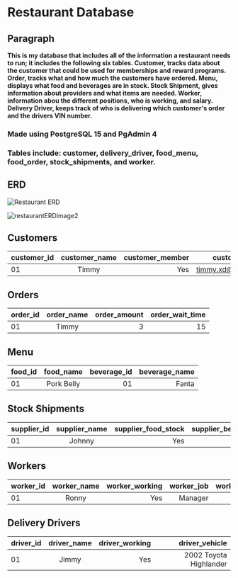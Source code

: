 # Restaurant Database
## Paragraph
**This is my database that includes all of the information a restaurant needs to run; it includes the following six tables. Customer, tracks data about the customer that could be used for memberships and reward programs. Order, tracks what and how much the customers have ordered. Menu, displays what food and beverages are in stock. Stock Shipment, gives information about providers and what items are needed. Worker, information abou the different positions, who is working, and salary.
Delivery Driver, keeps track of who is delivering which customer's order and the drivers VIN number.**
### Made using PostgreSQL 15 and PgAdmin 4

### Tables include: customer, delivery_driver, food_menu, food_order, stock_shipments, and worker.

## ERD

![Restaurant ERD](https://user-images.githubusercontent.com/65173830/219959087-c192e341-f9e3-4fb7-b078-982794cdf9ca.jpeg)

![restaurantERDimage2](https://user-images.githubusercontent.com/65173830/216831060-9c2acaae-3be7-482e-a61d-8cad3a59a09e.png)

## Customers

| customer_id | customer_name | customer_member | customer_email |
|-|:-:|-:|-:|
| 01 | Timmy | Yes | timmy.xd@gmail.com |

## Orders

| order_id | order_name | order_amount | order_wait_time |
|-|:-:|-:|-:|
| 01 | Timmy | 3 | 15 |

## Menu

| food_id | food_name | beverage_id | beverage_name |
|-|:-:|-:|-:|
| 01 | Pork Belly | 01 | Fanta |

## Stock Shipments

| supplier_id | supplier_name | supplier_food_stock | supplier_beverage_stock |
|-|:-:|-:|-:|
| 01 | Johnny | Yes | No |

## Workers

| worker_id | worker_name | worker_working | worker_job | worker_salary |
|-|:-:|-:|-:|-:|
| 01 | Ronny | Yes | Manager | 45,000 |

## Delivery Drivers

| driver_id | driver_name | driver_working | driver_vehicle |
|-|:-:|-:|-:|
| 01 | Jimmy | Yes | 2002 Toyota Highlander |
